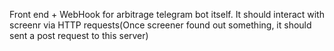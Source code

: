 Front end + WebHook for arbitrage telegram bot itself. 
It should interact with screenr via HTTP requests(Once screener found out something, it should sent a post request to this server)